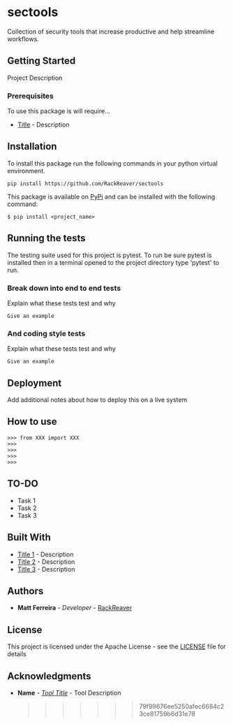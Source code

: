 # sectools

Collection of security tools that increase productive and help streamline workflows.

## Getting Started

Project Description

### Prerequisites

To use this package is will require...

- [Title](#) - Description

## Installation

To install this package run the following commands in your python virtual environment.

```
pip install https://github.com/RackReaver/sectools
```

This package is available on [PyPi](https://pypi.org) and can be installed with the following command:

```
$ pip install <project_name>
```

## Running the tests

The testing suite used for this project is pytest. To run be sure pytest is installed
then in a terminal opened to the project directory type 'pytest' to run.

### Break down into end to end tests

Explain what these tests test and why

```
Give an example
```

### And coding style tests

Explain what these tests test and why

```
Give an example
```

## Deployment

Add additional notes about how to deploy this on a live system

## How to use

```
>>> from XXX import XXX
>>>
>>>
>>>
>>>
```

## TO-DO

- Task 1
- Task 2
- Task 3

## Built With

- [Title 1](#) - Description
- [Title 2](#) - Description
- [Title 3](#) - Description

## Authors

- **Matt Ferreira** - _Developer_ - [RackReaver](https://github.com/RackReaver)

## License

This project is licensed under the Apache License - see the [LICENSE](LICENSE) file for details

## Acknowledgments

- **Name** - _[Tool Title](#)_ - Tool Description
  > > > > > > > 79f99676ee5250afec6684c23ce81759b6d31e78
